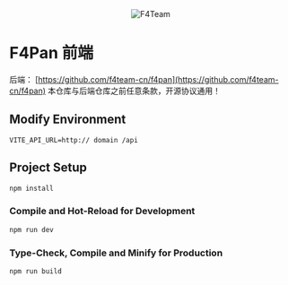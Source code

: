 <center>
   <img src="https://www.f4team.cn/logo/logo-hdpi.png" alt="F4Team" />
</center>

# F4Pan 前端

后端： [https://github.com/f4team-cn/f4pan](https://github.com/f4team-cn/f4pan)
本仓库与后端仓库之前任意条款，开源协议通用！

## Modify Environment

```
VITE_API_URL=http:// domain /api
```

## Project Setup

```sh
npm install
```

### Compile and Hot-Reload for Development

```sh
npm run dev
```

### Type-Check, Compile and Minify for Production

```sh
npm run build
```
